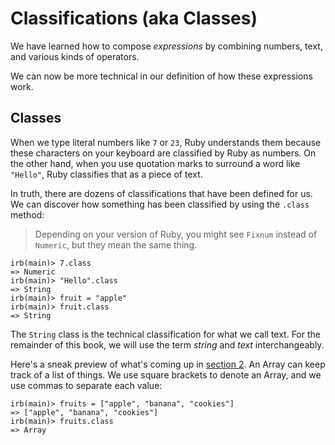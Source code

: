 # Classifications (aka Classes)

We have learned how to compose _expressions_ by combining
numbers, text, and various kinds of operators.

We can now be more technical in our definition of how these
expressions work.

## Classes

When we type literal numbers like `7` or `23`, Ruby understands them
because these characters on your keyboard are classified by Ruby
as numbers. On the other hand, when you use quotation marks to surround a word
like `"Hello"`, Ruby classifies that as a piece of text.

In truth, there are dozens of classifications that have been defined
for us.  We can discover how something has been classified
by using the `.class` method:

> Depending on your version of Ruby,
you might see `Fixnum` instead of
`Numeric`, but they mean the same thing.

``` irb
irb(main)> 7.class
=> Numeric
irb(main)> "Hello".class
=> String
irb(main)> fruit = "apple"
irb(main)> fruit.class
=> String
```

The `String` class is the technical classification for what we call text.
For the remainder of this book, we will use the term _string_ and
_text_ interchangeably.

Here's a sneak preview of what's coming up in [section 2](/2-ruby/2-lists).  An Array can keep track of a list of things.
 We use square brackets to denote an Array, and we use commas
 to separate each value:

``` irb
irb(main)> fruits = ["apple", "banana", "cookies"]
=> ["apple", "banana", "cookies"]
irb(main)> fruits.class
=> Array
```
